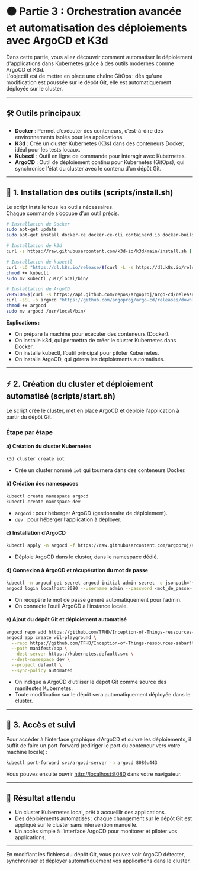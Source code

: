 # 🟠 Partie 3 : Orchestration avancée et automatisation des déploiements avec ArgoCD et K3d

Dans cette partie, vous allez découvrir comment automatiser le déploiement d'applications dans Kubernetes grâce à des outils modernes comme ArgoCD et K3d.  
L'objectif est de mettre en place une chaîne GitOps : dès qu'une modification est poussée sur le dépôt Git, elle est automatiquement déployée sur le cluster.

---

## 🛠️ Outils principaux

- **Docker** : Permet d’exécuter des conteneurs, c’est-à-dire des environnements isolés pour les applications.
- **K3d** : Crée un cluster Kubernetes (K3s) dans des conteneurs Docker, idéal pour les tests locaux.
- **Kubectl** : Outil en ligne de commande pour interagir avec Kubernetes.
- **ArgoCD** : Outil de déploiement continu pour Kubernetes (GitOps), qui synchronise l’état du cluster avec le contenu d’un dépôt Git.

---

## 📄 1. Installation des outils (scripts/install.sh)

Le script installe tous les outils nécessaires.  
Chaque commande s’occupe d’un outil précis.

```bash
# Installation de Docker
sudo apt-get update
sudo apt-get install docker-ce docker-ce-cli containerd.io docker-buildx-plugin docker-compose-plugin

# Installation de k3d
curl -s https://raw.githubusercontent.com/k3d-io/k3d/main/install.sh | bash

# Installation de kubectl
curl -LO "https://dl.k8s.io/release/$(curl -L -s https://dl.k8s.io/release/stable.txt)/bin/linux/amd64/kubectl"
chmod +x kubectl
sudo mv kubectl /usr/local/bin/

# Installation de ArgoCD
VERSION=$(curl -s https://api.github.com/repos/argoproj/argo-cd/releases/latest | grep tag_name | cut -d '"' -f 4)
curl -sSL -o argocd "https://github.com/argoproj/argo-cd/releases/download/$VERSION/argocd-linux-amd64"
chmod +x argocd
sudo mv argocd /usr/local/bin/
```

**Explications :**
- On prépare la machine pour exécuter des conteneurs (Docker).
- On installe k3d, qui permettra de créer le cluster Kubernetes dans Docker.
- On installe kubectl, l’outil principal pour piloter Kubernetes.
- On installe ArgoCD, qui gérera les déploiements automatisés.

---

## ⚡ 2. Création du cluster et déploiement automatisé (scripts/start.sh)

Le script crée le cluster, met en place ArgoCD et déploie l’application à partir du dépôt Git.

### Étape par étape

#### a) Création du cluster Kubernetes

```bash
k3d cluster create iot
```
- Crée un cluster nommé `iot` qui tournera dans des conteneurs Docker.

#### b) Création des namespaces

```bash
kubectl create namespace argocd
kubectl create namespace dev
```
- `argocd` : pour héberger ArgoCD (gestionnaire de déploiement).
- `dev` : pour héberger l’application à déployer.

#### c) Installation d’ArgoCD

```bash
kubectl apply -n argocd -f https://raw.githubusercontent.com/argoproj/argo-cd/stable/manifests/install.yaml
```
- Déploie ArgoCD dans le cluster, dans le namespace dédié.

#### d) Connexion à ArgoCD et récupération du mot de passe

```bash
kubectl -n argocd get secret argocd-initial-admin-secret -o jsonpath="{.data.password}" | base64 -d
argocd login localhost:8080 --username admin --password <mot_de_passe> --insecure
```
- On récupère le mot de passe généré automatiquement pour l’admin.
- On connecte l’outil ArgoCD à l’instance locale.

#### e) Ajout du dépôt Git et déploiement automatisé

```bash
argocd repo add https://github.com/TFHD/Inception-of-Things-ressources-sabartho
argocd app create wil-playground \
  --repo https://github.com/TFHD/Inception-of-Things-ressources-sabartho \
  --path manifest/app \
  --dest-server https://kubernetes.default.svc \
  --dest-namespace dev \
  --project default \
  --sync-policy automated
```
- On indique à ArgoCD d’utiliser le dépôt Git comme source des manifestes Kubernetes.
- Toute modification sur le dépôt sera automatiquement déployée dans le cluster.

---

## 📝 3. Accès et suivi

Pour accéder à l’interface graphique d’ArgoCD et suivre les déploiements, il suffit de faire un port-forward (rediriger le port du conteneur vers votre machine locale) :

```bash
kubectl port-forward svc/argocd-server -n argocd 8080:443
```

Vous pouvez ensuite ouvrir [http://localhost:8080](http://localhost:8080) dans votre navigateur.

---

## 🎯 Résultat attendu

- Un cluster Kubernetes local, prêt à accueillir des applications.
- Des déploiements automatisés : chaque changement sur le dépôt Git est appliqué sur le cluster sans intervention manuelle.
- Un accès simple à l’interface ArgoCD pour monitorer et piloter vos applications.

---

En modifiant les fichiers du dépôt Git, vous pouvez voir ArgoCD détecter, synchroniser et déployer automatiquement vos applications dans le cluster.
